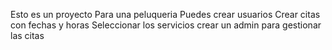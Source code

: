 Esto es un proyecto Para una peluqueria
Puedes crear usuarios
Crear citas con fechas y horas
Seleccionar los servicios
crear un admin para gestionar las citas

